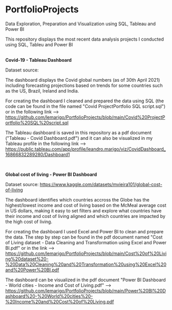# PortfolioProjects  
Data Exploration, Preparation and Visualization using SQL, Tableau and Power BI  

This repository displays the most recent data analysis projects I conducted using SQL, Tableu and Power BI  
<br>

**Covid-19 - Tableau Dashboard**  

Dataset source:

The dashboard displays the Covid global numbers (as of 30th April 2021) including forecasting projections based on trends for some countries such as the US, Brazil, Ireland and India.  

For creating the dashboard I cleaned and prepared the data using SQL (the code can be found in the file named "Covid ProjectPortfolio SQL script.sql") or in the following link --> https://github.com/lemarigo/PortfolioProjects/blob/main/Covid%20ProjectPortfolio%20SQL%20script.sql  

The Tableau dashboard is saved in this repository as a pdf document ("Tableau - Covid Dashboard.pdf") and it can also be visualized in my Tableau profile in the following link --> https://public.tableau.com/app/profile/leandro.marigo/viz/CovidDashboard_16866832289280/Dashboard1  

<br>

**Global cost of living - Power BI Dashboard**  

Dataset source: https://www.kaggle.com/datasets/mvieira101/global-cost-of-living  

The dashboard identifies which countries accross the Globe has the highest/lowest income and cost of living based on the McMeal average cost in US dollars, making it easy to set filters and explore what countries have their income and cost of living aligned and which countries are impacted by the high cost of living.  

For creating the dashboard I used Excel and Power BI to clean and prepare the data.
The step by step can be found in the pdf document named "Cost of Living dataset - Data Cleaning and Transformation using Excel and Power BI.pdf" or in the link --> https://github.com/lemarigo/PortfolioProjects/blob/main/Cost%20of%20Living%20dataset%20-%20Data%20Cleaning%20and%20Transformation%20using%20Excel%20and%20Power%20BI.pdf  

The dashboard can be visualized in the pdf document "Power BI Dashboard - World cities - Income and Cost of Living.pdf" --> https://github.com/lemarigo/PortfolioProjects/blob/main/Power%20BI%20Dashboard%20-%20World%20cities%20-%20Income%20and%20Cost%20of%20Living.pdf
